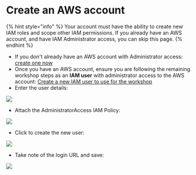 # Create an AWS account

{% hint style="info" %}
Your account must have the ability to create new IAM roles and scope other IAM permissions. If you already have an AWS account, and have IAM Administrator access, you can skip this page.
{% endhint %}

* If you don't already have an AWS account with Administrator access: [create one now](http://docs.aws.amazon.com/connect/latest/adminguide/gettingstarted.html#sign-up-for-aws)
* Once you have an AWS account, ensure you are following the remaining workshop steps as an **IAM user** with administrator access to the AWS account: [Create a new IAM user to use for the workshop](https://console.aws.amazon.com/iam/home?region=us-east-1#/users$new)
* Enter the user details: 

![](../../.gitbook/assets/iam-1-create-user%20%281%29.png)

* Attach the AdministratorAccess IAM Policy: 

![](../../.gitbook/assets/iam-2-attach-policy.png)

* Click to create the new user: 

![](../../.gitbook/assets/iam-3-create-user%20%281%29.png)

* Take note of the login URL and save: 

![](../../.gitbook/assets/iam-4-save-url%20%281%29.png)

